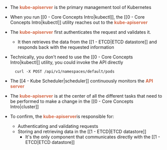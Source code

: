 - The <b><span style="color:#d46644">kube-apiserver</span></b> is the primary management tool of Kubernetes

- When you run [[0 - Core Concepts Intro|kubectl]], the [[0 - Core Concepts Intro|kubectl]] utility reaches out to the <b><span style="color:#d46644">kube-apiserver</span></b>

- The <b><span style="color:#d46644">kube-apiserver</span></b> first authenticates the request and validates it.
	- It then retrieves the data from the [[1 - ETCD|ETCD datastore]] and responds back with the requested information

- Technically, you don't need to use the [[0 - Core Concepts Intro|kubectl]] utility, you could invoke the API directly

		curl -X POST /api/v1/namespaces/default/pods

- The [[4 - Kube Scheduler|scheduler]] continuously monitors the <b><span style="color:#d46644">API server</span></b>

- The <b><span style="color:#d46644">kube-apiserver</span></b> is at the center of all the different tasks that need to be performed to make a change in the [[0 - Core Concepts Intro|cluster]]

- To confirm, the <b><span style="color:#d46644">kube-apiserver</span></b>is responsible for:
	- Authenticating and validating requests
	- Storing and retrieving data in the [[1 - ETCD|ETCD datastore]]
		- It's the only component that communicates directly with the [[1 - ETCD|ETCD datastore]] 